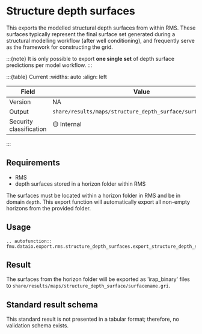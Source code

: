 # Structure depth surfaces

This exports the modelled structural depth surfaces from within RMS.
These surfaces typically represent the final surface set generated during a structural
modelling workflow (after well conditioning), and frequently serve as the framework for
constructing the grid.

:::{note} 
It is only possible to export **one single set** of depth surface predictions per 
model workflow.
:::

:::{table} Current
:widths: auto
:align: left

| Field | Value |
| --- | --- |
| Version | NA |
| Output | `share/results/maps/structure_depth_surface/surfacename.gri` |
| Security classification | 🟡 Internal |
:::

## Requirements

- RMS
- depth surfaces stored in a horizon folder within RMS

The surfaces must be located within a horizon folder in RMS and be in domain `depth`.
This export function will automatically export all non-empty horizons from the provided folder.


## Usage

```{eval-rst}
.. autofunction:: fmu.dataio.export.rms.structure_depth_surfaces.export_structure_depth_surfaces
```

## Result

The surfaces from the horizon folder will be exported as 'irap_binary'
files to `share/results/maps/structure_depth_surface/surfacename.gri`.


## Standard result schema

This standard result is not presented in a tabular format; therefore, no validation
schema exists.
